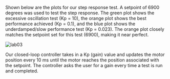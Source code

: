 Shown below are the plots for our step response test. A setpoint of 6900 degrees was used to test the step response. 
The green plot shows the excessive oscillation test (Kp = 10), the orange plot shows the best performance achieved (Kp = 0.1), and the blue plot shows the underdamped/slow performance test (Kp = 0.023). The orange plot closely matches the setpoint set for this test (6900), making it near perfect. 

![lab03](https://github.com/dijonm53/Lab3/assets/79309467/38d56efc-dc13-4612-b272-9c85645ca6fb)

Our closed-loop controller takes in a Kp (gain) value and updates the motor position every 10 ms until the motor reaches the position associated with the setpoint. The controller asks the user for a gain every time a test is run and completed.  
